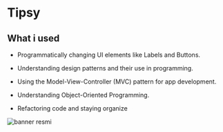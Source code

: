 

# Tipsy

 

## What i used

* Programmatically changing UI elements like Labels and Buttons.

* Understanding design patterns and their use in programming.

* Using the Model-View-Controller (MVC) pattern for app development.

* Understanding Object-Oriented Programming.

* Refactoring code and staying organize



![banner resmi](https://r.resimlink.com/Uqkcmv5d.png)





